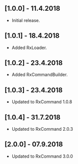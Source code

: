 ## [1.0.0] - 11.4.2018

* Initial release.

## [1.0.1] - 18.4.2018

* Added RxLoader.

## [1.0.2] - 23.4.2018

* Added RxCommandBuilder.

## [1.0.3] - 23.4.2018

* Updated to RxCommand 1.0.8

## [1.0.4] - 31.7.2018

* Updated to RxCommand 2.0.3

## [2.0.0] - 07.9.2018

* Updated to RxCommand 3.0.0


